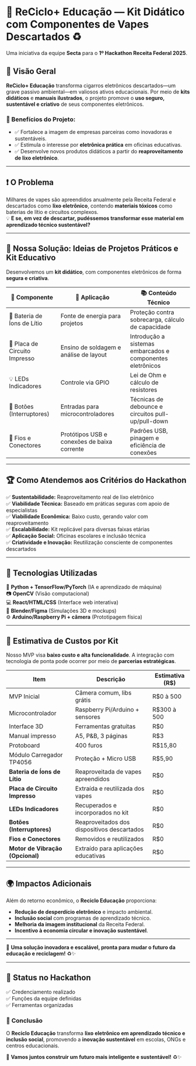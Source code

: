 # 📘 ReCiclo+ Educação — Kit Didático com Componentes de Vapes Descartados ♻️

Uma iniciativa da equipe **Secta** para o **1º Hackathon Receita Federal 2025**.

## 🚀 Visão Geral
**ReCiclo+ Educação** transforma cigarros eletrônicos descartados—um grave passivo ambiental—em valiosos ativos educacionais. Por meio de **kits didáticos** e **manuais ilustrados**, o projeto promove o **uso seguro, sustentável e criativo** de seus componentes eletrônicos.

### 🌟 Benefícios do Projeto:
- ✅ Fortalece a imagem de empresas parceiras como inovadoras e sustentáveis.  
- ✅ Estimula o interesse por **eletrônica prática** em oficinas educativas.  
- ✅ Desenvolve novos produtos didáticos a partir do **reaproveitamento de lixo eletrônico**.  

---

## ❗ O Problema
Milhares de vapes são apreendidos anualmente pela Receita Federal e descartados como **lixo eletrônico**, contendo **materiais tóxicos** como baterias de lítio e circuitos complexos.  
💡 **E se, em vez de descartar, pudéssemos transformar esse material em aprendizado técnico sustentável?**

---

## 📘 Nossa Solução: Ideias de Projetos Práticos e Kit Educativo
Desenvolvemos um **kit didático**, com componentes eletrônicos de forma **segura e criativa**.

| 🔧 Componente | 📌 Aplicação | 📚 Conteúdo Técnico |
|--------------|-------------|------------------|
| 🔋 Bateria de Íons de Lítio | Fonte de energia para projetos | Proteção contra sobrecarga, cálculo de capacidade |
| 🧠 Placa de Circuito Impresso | Ensino de soldagem e análise de layout | Introdução a sistemas embarcados e componentes eletrônicos |
| 💡 LEDs Indicadores | Controle via GPIO | Lei de Ohm e cálculo de resistores |
| 🔘 Botões (Interruptores) | Entradas para microcontroladores | Técnicas de debounce e circuitos pull-up/pull-down |
| 🔌 Fios e Conectores | Protótipos USB e conexões de baixa corrente | Padrões USB, pinagem e eficiência de conexões |

---

## 🏆 Como Atendemos aos Critérios do Hackathon
✅ **Sustentabilidade:** Reaproveitamento real de lixo eletrônico  
✅ **Viabilidade Técnica:** Baseado em práticas seguras com apoio de especialistas  
✅ **Viabilidade Econômica:** Baixo custo, gerando valor com reaproveitamento  
✅ **Escalabilidade:** Kit replicável para diversas faixas etárias  
✅ **Aplicação Social:** Oficinas escolares e inclusão técnica  
✅ **Criatividade e Inovação:** Reutilização consciente de componentes descartados  

---

## 🧰 Tecnologias Utilizadas
🚀 **Python + TensorFlow/PyTorch** (IA e aprendizado de máquina)  
📷 **OpenCV** (Visão computacional)  
💻 **React/HTML/CSS** (Interface web interativa)  
🎨 **Blender/Figma** (Simulações 3D e mockups)  
⚙️ **Arduino/Raspberry Pi + câmera** (Prototipagem física)  

---

## 💸 Estimativa de Custos por Kit
Nosso MVP visa **baixo custo e alta funcionalidade**. A integração com tecnologia de ponta pode ocorrer por meio de **parcerias estratégicas**.

| Item | Descrição | Estimativa (R$) |
|------|----------|----------------|
| MVP Inicial | Câmera comum, libs grátis | R$0 à 500 |
| Microcontrolador | Raspberry Pi/Arduino + sensores | R$300 à 500 |
| Interface 3D | Ferramentas gratuitas | R$0 |
| Manual impresso | A5, P&B, 3 páginas |R$3 |
| Protoboard | 400 furos | R$15,80 |
| Módulo Carregador TP4056 | Proteção + Micro USB | R$5,90 |
| **Bateria de Íons de Lítio** | Reaproveitada de vapes apreendidos | R$0 |
| **Placa de Circuito Impresso** | Extraída e reutilizada dos vapes | R$0 |
| **LEDs Indicadores** | Recuperados e incorporados no kit | R$0 |
| **Botões (Interruptores)** | Reaproveitados dos dispositivos descartados | R$0 |
| **Fios e Conectores** | Removidos e reutilizados | R$0 |
| **Motor de Vibração (Opcional)** | Extraído para aplicações educativas | R$0 |

---

## 🌍 **Impactos Adicionais**  

Além do retorno econômico, o **Reciclo Educação** proporciona:

- **Redução de desperdício eletrônico** e impacto ambiental.  
- **Inclusão social** com programas de aprendizado técnico.  
- **Melhoria da imagem institucional** da Receita Federal.  
- **Incentivo à economia circular e inovação sustentável**.  

---  

🚀 **Uma solução inovadora e escalável, pronta para mudar o futuro da educação e reciclagem!** ♻️✨  

---

## 📅 Status no Hackathon
✅ Credenciamento realizado  
✅ Funções da equipe definidas  
✅ Ferramentas organizadas  

### 🚀 **Conclusão**
O **Reciclo Educação** transforma **lixo eletrônico em aprendizado técnico e inclusão social**, promovendo a **inovação sustentável** em escolas, ONGs e centros educacionais.  

📢 **Vamos juntos construir um futuro mais inteligente e sustentável!** ♻️✨  
